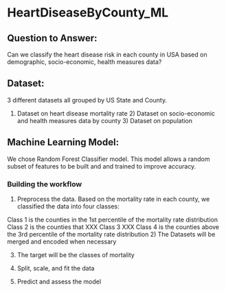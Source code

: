 # HeartDiseaseByCounty_ML

## Question to Answer:
Can we classify the heart disease risk in each county in USA based on demographic, socio-economic, health measures data?

## Dataset:
3 different datasets all grouped by US State and County.
1) Dataset on heart disease mortality rate 2) Dataset on socio-economic and health measures data by county 3) Dataset on population

## Machine Learning Model:
We chose Random Forest Classifier model. This model allows a random subset of features to be built and and trained to improve accuracy.

### Building the workflow
1) Preprocess the data. Based on the mortality rate in each county, we classified the data into four classes:

Class 1 is the counties in the 1st percentile of the mortality rate distribution
Class 2 is the counties that XXX
Class 3 XXX
Class 4 is the counties above the 3rd percentile of the mortality rate distribution
2) The Datasets will be merged and encoded when necessary

3) The target will be the classes of mortality

4) Split, scale, and fit the data

5) Predict and assess the model
